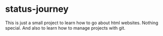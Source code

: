 # status-journey

This is just a small project to learn how to go about html websites.
Nothing special. And also to learn how to manage projects with git.
